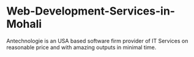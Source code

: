 # Web-Development-Services-in-Mohali
Antechnologie is an USA based software firm provider of IT Services on reasonable price and with amazing outputs in minimal time.
